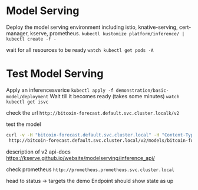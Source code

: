 # Model Serving

Deploy the model serving environment including istio, knative-serving, cert-manager, kserve, prometheus.
`kubectl kustomize platform/inference/ | kubectl create -f -`

wait for all resources to be ready
`watch kubectl get pods -A`

# Test Model Serving
Apply an inferencesverice
`kubectl apply -f demonstration/basic-model/deployment`
Wait till it becomes ready (takes some minutes)
`watch kubectl get isvc`

check the url 
`http://bitcoin-forecast.default.svc.cluster.localk/v2`

test the model
```bash
curl -v -H "bitcoin-forecast.default.svc.cluster.local" -H "Content-Type: application/json" -d @demonstration/basic-model/payload.json \
 http://bitcoin-forecast.default.svc.cluster.local/v2/models/bitcoin-forecast/infer 
```

description of v2 api-docs
https://kserve.github.io/website/modelserving/inference_api/

check prometheus
`http://prometheus.prometheus.svc.cluster.local`

head to status -> targets
the demo Endpoint should show state as up